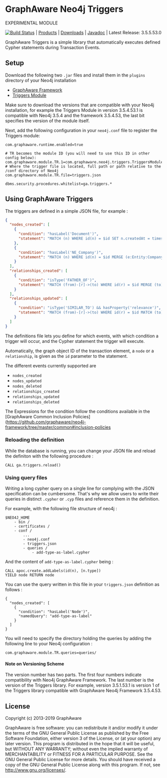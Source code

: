 GraphAware Neo4j Triggers
=========================

EXPERIMENTAL MODULE

[![Build Status](https://travis-ci.org/graphaware/neo4j-triggers.png)](https://travis-ci.org/graphaware/neo4j-triggers) | <a href="http://graphaware.com/products/" target="_blank">Products</a> | <a href="http://products.graphaware.com" target="_blank">Downloads</a> | <a href="http://graphaware.com/site/triggers/latest/apidocs/" target="_blank">Javadoc</a> | Latest Release: 3.5.5.53.0


GraphAware Triggers is a simple library that automatically executes defined Cypher statements during Transaction Events.

## Setup

Download the following two `.jar` files and install them in the `plugins` directory of your Neo4j installation

* [GraphAware Framework](https://products.graphaware.com/?dir=framework-server-community)
* [Triggers Module](https://products.graphaware.com/?dir=triggers)

Make sure to download the versions that are compatible with your Neo4j installation, for example the Triggers Module in
version 3.5.4.53.1 is compatible with Neo4j 3.5.4 and the framework 3.5.4.53, the last bit specifies the version of the module
itself.

Next, add the following configuration in your `neo4j.conf` file to register the Triggers module:

```
com.graphaware.runtime.enabled=true

# TR becomes the module ID (you will need to use this ID in other config below):
com.graphaware.module.TR.1=com.graphaware.neo4j.triggers.TriggersModuleBootstrapper
# Where the trigger file is located, full path or path relative to the /conf directory of Neo4j
com.graphaware.module.TR.file=triggers.json

dbms.security.procedures.whitelist=ga.triggers.*
```

Using GraphAware Triggers
-------------------------

The triggers are defined in a simple JSON file, for example :

```json
{
  "nodes_created": [
    {
      "condition": "hasLabel('Document')",
      "statement": "MATCH (n) WHERE id(n) = $id SET n.createdAt = timestamp()"
    },
    {
      "condition": "hasLabel('NE_Company')",
      "statement": "MATCH (n) WHERE id(n) = $id MERGE (e:Entity:Company {value: n.value}) MERGE (n)-[:REFERS_TO]->(e)"
    }
  ],
  "relationships_created": [
    {
      "condition": "isType('FATHER_OF')",
      "statement": "MATCH (from)-[r]->(to) WHERE id(r) = $id MERGE (to)-[:CHILD_OF]->(from)"
    }
  ],
  "relationships_updated": [
    {
      "condition": "isType('SIMILAR_TO') && hasProperty('relevance')",
      "statement": "MATCH (from)-[r]->(to) WHERE id(r) = $id MATCH (to)<-[sim:SIMILAR_TO]-(conn) WITH to, sum(r.relevance) AS total SET to.totalInfluence = total"
    }
  ]
}
```

The definitions file lets you define for which events, with which condition a trigger will occur, and the Cypher statement the trigger will
execute.

Automatically, the graph object ID of the transaction element, a `node` or a `relationship`, is given as the `id` parameter to the statement.

The different events currently supported are

* `nodes_created`
* `nodes_updated`
* `nodes_deleted`
* `relationships_created`
* `relationships_updated`
* `relationships_deleted`

The Expressions for the condition follow the conditions available in the [GraphAware Common Inclusion Policies](https://github.com/graphaware/neo4j-framework/tree/master/common#inclusion-policies

### Reloading the definition

While the database is running, you can change your JSON file and reload the definiton with the following procedure :

```
CALL ga.triggers.reload()
```

### Using query files

Writing a long cypher query on a single line for complying with the JSON specification can be cumbersome. That's why we allow
users to write their queries in distinct `.cypher` or `.cyp` files and reference them in the definition.

For example, with the following file structure of neo4j :

```
$NEO4J_HOME
    - bin /
    - certificates /
    - conf /
        ...
        - neo4j.conf
        - triggers.json
        - queries /
            - add-type-as-label.cypher
```

And the content of `add-type-as-label.cypher` being :

```
CALL apoc.create.addLabels(id(n), [n.type])
YIELD node RETURN node
```

You can use the query written in this file in your `triggers.json` definition as follows :

```
{
  "nodes_created": [
    {
      "condition": "hasLabel('Node')",
      "namedQuery": "add-type-as-label"
    }
  ]
}
```

You will need to specify the directory holding the queries by adding the following line to your Neo4j configuration :

```
com.graphaware.module.TR.queries=queries/
```

#### Note on Versioning Scheme

The version number has two parts. The first four numbers indicate compatibility with Neo4j GraphAware Framework.
 The last number is the version of the Triggers library. For example, version 3.5.1.53.1 is version 1 of the Triggers library
 compatible with GraphAware Neo4j Framework 3.5.4.53.

License
-------

Copyright (c) 2013-2019 GraphAware

GraphAware is free software: you can redistribute it and/or modify it under the terms of the GNU General Public License
as published by the Free Software Foundation, either version 3 of the License, or (at your option) any later version.
This program is distributed in the hope that it will be useful, but WITHOUT ANY WARRANTY; without even the implied
warranty of MERCHANTABILITY or FITNESS FOR A PARTICULAR PURPOSE. See the GNU General Public License for more details.
You should have received a copy of the GNU General Public License along with this program.
If not, see <http://www.gnu.org/licenses/>.
